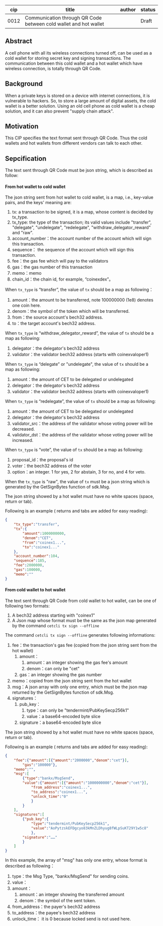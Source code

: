 | cip  | title                                                        | author | status |
| ---- | ------------------------------------------------------------ | ------ | ------ |
| 0012 | Communication through QR Code between cold wallet and hot wallet |        | Draft  |

## Abstract

A cell phone with all its wireless connections turned off, can be used as a cold wallet for storing secret key and signing transactions. The communication between this cold wallet and a hot wallet which have wireless connection, is totally through QR Code.

## Background

When a private keys is stored on a device with internet connections, it is vulnerable to hackers. So, to store a large amount of digital assets, the cold wallet is a better solution. Using an old cell phone as cold wallet is a cheap solution, and it can also prevent "supply chain attack".

## Motivation

This CIP specifies the text format sent through QR Code. Thus the cold wallets and hot wallets from different vendors can talk to each other.

## Sepcification

The text sent through QR Code must be json string, which is described as follow:

#### From hot wallet to cold wallet

The json string sent from hot wallet to cold wallet, is a map, i.e., key-value pairs, and the keys' meaning are:

1. tx: a transaction to be signed, it is a map, whose content is decided by tx_type.
2. tx_type: the type of the transaction; its valid values include "transfer", "delegate", "undelegate", "redelegate", "withdraw_delegator_reward" and "raw".
3. account_number：the account number of the account which will sign this transaction. 
4. sequence： the sequence of the account which will sign this transaction. 
5. fee：the gas fee which will pay to the validators
6. gas：the gas number of this transaction
7. memo：memo
8. chain_id：the chain id, for example, “coinexdex”。

When `tx_type` is “transfer”, the value of `tx` should be a map as following：

1. amount：the amount to be transferred,  note 100000000 (1e8) denotes one coin here.
2. denom：the symbol of the token which will be transferred.
3. from：the source account's bech32 address.
4. to：the target account's bech32 address.

When `tx_type` is “withdraw_delegator_reward”, the value of `tx` should be a map as following:

1. delegator：the delegator's bech32 address
2. validator：the validator bech32 address (starts with coinexvaloper1)

When `tx_type` is “delegate” or "undelegate", the value of `tx` should be a map as following:

1. amount：the amount of CET to be delegated or undelegated
2. delegator：the delegator's bech32 address
3. validator：the validator bech32 address (starts with coinexvaloper1)

When `tx_type` is “redelegate”, the value of `tx` should be a map as following:

1. amount：the amount of CET to be delegated or undelegated
2. delegator：the delegator's bech32 address
3. validator_src：the address of the validator whose voting power will be decreased.
4. validator_dst：the address of the validator whose voting power will be increased.

When `tx_type` is “vote”, the value of `tx` should be a map as following:

1. proposal_id：the proposal's id
2. voter：the bech32 address of the voter
3. option：an integer. 1 for yes, 2 for abstain, 3 for no, and 4 for veto.

When the `tx_type` is "raw", the value of `tx` must be a json string which is generated by the GetSignBytes function of sdk.Msg.

The json string showed by a hot wallet must have no white spaces (space, return or tab).

Following is an example ( returns and tabs are added for easy reading):

```json
{
	"tx_type":"transfer",
	"tx":{
		"amount":1000000000,
		"denom":"CET",
		"from":"coinex1...",
		"to":"coinex1..."
	},
	"account_number":104,
	"sequence":185,
	"fee":2000000,
	"gas":100000,
	"memo":""
}
```

#### From cold wallet to hot wallet

The text sent through QR Code from cold wallet to hot wallet, can be one of following two formats:

1. A bech32 address starting with "coinex1"
2. A Json map whose format must be the same as the json map generated by the command `cetcli tx sign --offline`

The command `cetcli tx sign --offline` generates following informations:

1. fee：the transaction's gas fee (copied from the json string sent from the hot wallet)
	1. amount：
		1. amount：an integer showing the gas fee's amount
		2. denom：can only be "cet"
	2. gas：an integer showing the gas number
2. memo：copied from the json string sent from the hot wallet
3. msg：A json array with only one entry, which must be the json map returned by the GetSignBytes function of sdk.Msg.
4. signatures：
	1. pub_key：
		1. type：can only be "tendermint/PubKeySecp256k1"
		2. value：a base64-encoded byte slice
	2. signature：a base64-encoded byte slice

The json string showed by a hot wallet must have no white spaces (space, return or tab).

Following is an example ( returns and tabs are added for easy reading):


```json
{
	"fee":{"amount":[{"amount":"2000000","denom":"cet"}],
		"gas":"100000"},
	"memo":"",
	"msg":[
		{"type":"bankx/MsgSend",
		"value":{"amount":[{"amount":"1000000000","denom":"cet"}],
			"from_address":"coinex1...",
			"to_address":"coinex1...",
			"unlock_time":"0"
			}
		}
	],
	"signatures":[
		{"pub_key":{
			"type":"tendermint/PubKeySecp256k1",
			"value":"AoPytzskEFDgcyo83kMnZLDhyug8fWLpSuKT29Y1w5c8"
			},
		"signature":"……"
		}
	]
}
```

In this example, the array of "msg" has only one entry, whose format is described as following：

1. type：the Msg Type, "bankx/MsgSend" for sending coins.
2. value：
  1. amount：
     1. amount：an integer showing the transferred amount
     2. denom：the symbol of the sent token.
  2. from_address：the payer's bech32 address
  3. to_address：the payee's bech32 address
  4. unlock_time： it is 0 because locked send is not used here.

